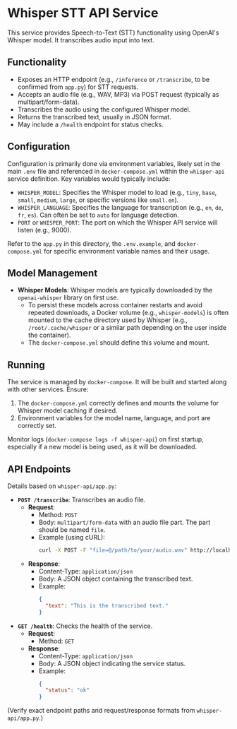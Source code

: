 # Whisper STT API Service

This service provides Speech-to-Text (STT) functionality using OpenAI's Whisper model. It transcribes audio input into text.

## Functionality

*   Exposes an HTTP endpoint (e.g., `/inference` or `/transcribe`, to be confirmed from `app.py`) for STT requests.
*   Accepts an audio file (e.g., WAV, MP3) via POST request (typically as multipart/form-data).
*   Transcribes the audio using the configured Whisper model.
*   Returns the transcribed text, usually in JSON format.
*   May include a `/health` endpoint for status checks.

## Configuration

Configuration is primarily done via environment variables, likely set in the main `.env` file and referenced in `docker-compose.yml` within the `whisper-api` service definition. Key variables would typically include:

*   `WHISPER_MODEL`: Specifies the Whisper model to load (e.g., `tiny`, `base`, `small`, `medium`, `large`, or specific versions like `small.en`).
*   `WHISPER_LANGUAGE`: Specifies the language for transcription (e.g., `en`, `de`, `fr`, `es`). Can often be set to `auto` for language detection.
*   `PORT` or `WHISPER_PORT`: The port on which the Whisper API service will listen (e.g., 9000).

Refer to the `app.py` in this directory, the `.env.example`, and `docker-compose.yml` for specific environment variable names and their usage.

## Model Management

*   **Whisper Models**: Whisper models are typically downloaded by the `openai-whisper` library on first use.
    *   To persist these models across container restarts and avoid repeated downloads, a Docker volume (e.g., `whisper-models`) is often mounted to the cache directory used by Whisper (e.g., `/root/.cache/whisper` or a similar path depending on the user inside the container).
    *   The `docker-compose.yml` should define this volume and mount.

## Running

The service is managed by `docker-compose`. It will be built and started along with other services.
Ensure:
1.  The `docker-compose.yml` correctly defines and mounts the volume for Whisper model caching if desired.
2.  Environment variables for the model name, language, and port are correctly set.

Monitor logs (`docker-compose logs -f whisper-api`) on first startup, especially if a new model is being used, as it will be downloaded.

## API Endpoints

Details based on `whisper-api/app.py`:

*   **`POST /transcribe`**: Transcribes an audio file.
    *   **Request**:
        *   Method: `POST`
        *   Body: `multipart/form-data` with an audio file part. The part should be named `file`.
        *   Example (using cURL):
            ```bash
            curl -X POST -F "file=@/path/to/your/audio.wav" http://localhost:9000/transcribe
            ```
    *   **Response**:
        *   Content-Type: `application/json`
        *   Body: A JSON object containing the transcribed text.
        *   Example:
            ```json
            {
              "text": "This is the transcribed text."
            }
            ```
*   **`GET /health`**: Checks the health of the service.
    *   **Request**:
        *   Method: `GET`
    *   **Response**:
        *   Content-Type: `application/json`
        *   Body: A JSON object indicating the service status.
        *   Example:
            ```json
            {
              "status": "ok"
            }
            ```

(Verify exact endpoint paths and request/response formats from `whisper-api/app.py`.)
